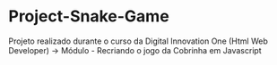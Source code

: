 # Project-Snake-Game
Projeto realizado durante o curso da Digital Innovation One (Html Web Developer) -> Módulo - Recriando o jogo da Cobrinha em Javascript
